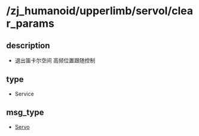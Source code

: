 # /zj_humanoid/upperlimb/servol/clear_params

## description
- 退出笛卡尔空间 高频位置跟随控制

## type
- Service

## msg_type
- [Servo](../../../../../zj_humanoid_types.md#Servo)

